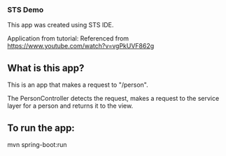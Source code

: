 ### STS Demo

This app was created using STS IDE. 

Application from tutorial: Referenced from https://www.youtube.com/watch?v=vgPkUVF862g

## What is this app?

This is an app that makes a request to "/person". 

The PersonController detects the request, makes a request to the service layer for a person and returns it to the view. 

## To run the app:

mvn spring-boot:run